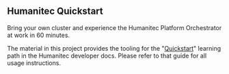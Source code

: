 ## Humanitec Quickstart

Bring your own cluster and experience the Humanitec Platform Orchestrator at work in 60 minutes.

The material in this project provides the tooling for the "[Quickstart](https://developer.humanitec.com/training/quickstart/introduction/)" learning path in the Humanitec developer docs. Please refer to that guide for all usage instructions.
